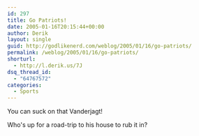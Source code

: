 ```yaml
---
id: 297
title: Go Patriots!
date: 2005-01-16T20:15:44+00:00
author: Derik
layout: single
guid: http://godlikenerd.com/weblog/2005/01/16/go-patriots/
permalink: /weblog/2005/01/16/go-patriots/
shorturl:
  - http://l.derik.us/7J
dsq_thread_id:
  - "64767572"
categories:
  - Sports
---
```

You can suck on that Vanderjagt!

Who's up for a road-trip to his house to rub it in?
